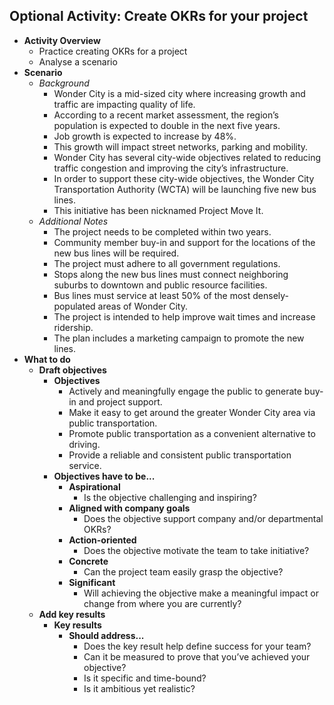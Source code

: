 ## Optional Activity: Create OKRs for your project
- **Activity Overview**
	- Practice creating OKRs for a project
	- Analyse a scenario
- **Scenario**
	- *Background*
		- Wonder City is a mid-sized city where increasing growth and traffic are impacting quality of life. 
		- According to a recent market assessment, the region’s population is expected to double in the next five years. 
		- Job growth is expected to increase by 48%. 
		- This growth will impact street networks, parking and mobility.
		- Wonder City has several city-wide objectives related to reducing traffic congestion and improving the city’s infrastructure. 
		- In order to support these city-wide objectives, the Wonder City Transportation Authority (WCTA) will be launching five new bus lines. 
		- This initiative has been nicknamed Project Move It.
	- *Additional Notes*
		- The project needs to be completed within two years.
		- Community member buy-in and support for the locations of the new bus lines will be required.
		- The project must adhere to all government regulations.
		- Stops along the new bus lines must connect neighboring suburbs to downtown and public resource facilities.
		- Bus lines must service at least 50% of the most densely-populated areas of Wonder City.
		- The project is intended to help improve wait times and increase ridership.
		- The plan includes a marketing campaign to promote the new lines.
- **What to do**
	- **Draft objectives**
		- **Objectives**
			- Actively and meaningfully engage the public to generate buy-in and project support.
			- Make it easy to get around the greater Wonder City area via public transportation.
			- Promote public transportation as a convenient alternative to driving.
			- Provide a reliable and consistent public transportation service.
		- **Objectives have to be...**
			- **Aspirational**
				- Is the objective challenging and inspiring?
			- **Aligned with company goals** 
				- Does the objective support company and/or departmental OKRs?
			- **Action-oriented** 
				- Does the objective motivate the team to take initiative?
			- **Concrete**
				- Can the project team easily grasp the objective?
			- **Significant** 
				- Will achieving the objective make a meaningful impact or change from where you are currently?
	- **Add key results**
		- **Key results**
			- **Should address...**
				- Does the key result help define success for your team?
				- Can it be measured to prove that you’ve achieved your objective?
				- Is it specific and time-bound?
				- Is it ambitious yet realistic?
